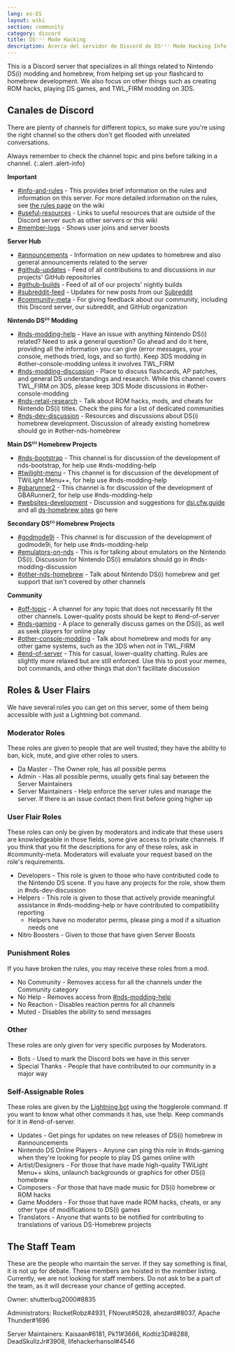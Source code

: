 ```yaml
---
lang: es-ES
layout: wiki
section: community
category: discord
title: DS⁽ⁱ⁾ Mode Hacking
description: Acerca del servidor de Discord de DS⁽ⁱ⁾ Mode Hacking Info
---
```


This is a Discord server that specializes in all things related to Nintendo DS(i) modding and homebrew, from helping set up your flashcard to homebrew development. We also focus on other things such as creating ROM hacks, playing DS games, and TWL_FIRM modding on 3DS.

## Canales de Discord
There are plenty of channels for different topics, so make sure you're using the right channel so the others don't get flooded with unrelated conversations.

Always remember to check the channel topic and pins before talking in a channel.
{:.alert .alert-info}

**Important**
- [#info-and-rules][info-and-rules] - This provides brief information on the rules and information on this server. For more detailed information on the rules, see [the rules page](https://wiki.ds-homebrew.com/community/discord-rules) on the wiki
- [#useful-resources][useful-resources] - Links to useful resources that are outside of the Discord server such as other servers or this wiki
- [#member-logs][member-logs] - Shows user joins and server boosts

**Server Hub**
- [#announcements][announcements] - Information on new updates to homebrew and also general announcements related to the server
- [#github-updates][github-updates] - Feed of all contributions to and discussions in our projects' GitHub repositories
- [#github-builds][github-builds] - Feed of all of our projects' nightly builds
- [#subreddit-feed][subreddit-feed] - Updates for new posts from our [Subreddit](https://reddit.com/r/NDSBrew)
- [#community-meta][community-meta] - For giving feedback about our community, including this Discord server, our subreddit, and GitHub organization

**Nintendo DS⁽ⁱ⁾ Modding**
- [#nds-modding-help][nds-modding-help] - Have an issue with anything Nintendo DS(i) related? Need to ask a general question? Go ahead and do it here, providing all the information you can give (error messages, your console, methods tried, logs, and so forth). Keep 3DS modding in #other-console-modding unless it involves TWL_FIRM
- [#nds-modding-discussion][nds-modding-discussion] - Place to discuss flashcards, AP patches, and general DS understandings and research. While this channel covers TWL_FIRM on 3DS, please keep 3DS Mode discussions in #other-console-modding
- [#nds-retail-research][nds-retail-research] - Talk about ROM hacks, mods, and cheats for Nintendo DS(i) titles. Check the pins for a list of dedicated communities
- [#nds-dev-discussion][nds-dev-discussion] - Resources and discussions about DS(i) homebrew development. Discussion of already existing homebrew should go in #other-nds-homebrew

**Main DS⁽ⁱ⁾ Homebrew Projects**
- [#nds-bootstrap][nds-bootstrap] - This channel is for discussion of the development of nds-bootstrap, for help use #nds-modding-help
- [#twilight-menu][twilight-menu] - This channel is for discussion of the development of TWiLight Menu++, for help use #nds-modding-help
- [#gbarunner2][gbarunner2] - This channel is for discussion of the development of GBARunner2, for help use #nds-modding-help
- [#websites-development][websites-development] - Discussion and suggestions for [dsi.cfw.guide](https://dsi.cfw.guide/) and all [ds-homebrew sites](https://ds-homebrew.com/) go here

**Secondary DS⁽ⁱ⁾ Homebrew Projects**
- [#godmode9i][godmode9i] - This channel is for discussion of the development of godmode9i, for help use #nds-modding-help
- [#emulators-on-nds][emulators-on-nds] - This is for talking about emulators on the Nintendo DS(i). Discussion for Nintendo DS(i) emulators should go in #nds-modding-discussion
- [#other-nds-homebrew][other-nds-homebrew] - Talk about Nintendo DS(i) homebrew and get support that isn't covered by other channels

**Community**
- [#off-topic][off-topic] - A channel for any topic that does not necessarily fit the other channels. Lower-quality posts should be kept to #end-of-server
- [#nds-gaming][nds-gaming] - A place to generally discuss games on the DS(i), as well as seek players for online play
- [#other-console-modding][other-console-modding] - Talk about homebrew and mods for any other game systems, such as the 3DS when not in TWL_FIRM
- [#end-of-server][end-of-server] - This for casual, lower-quality chatting. Rules are slightly more relaxed but are still enforced. Use this to post your memes, bot commands, and other things that don't facilitate discussion

## Roles & User Flairs
We have several roles you can get on this server, some of them being accessible with just a Lightning bot command.

### Moderator Roles
These roles are given to people that are well trusted, they have the ability to ban, kick, mute, and give other roles to users.

- Da Master - The Owner role, has all possible perms
- Admin - Has all possible perms, usually gets final say between the Server Maintainers
- Server Maintainers - Help enforce the server rules and manage the server. If there is an issue contact them first before going higher up

### User Flair Roles
These roles can only be given by moderators and indicate that these users are knowledgeable in those fields, some give access to private channels. If you think that you fit the descriptions for any of these roles, ask in #community-meta. Moderators will evaluate your request based on the role's requirements.

- Developers - This role is given to those who have contributed code to the Nintendo DS scene. If you have any projects for the role, show them in #nds-dev-discussion
- Helpers - This role is given to those that actively provide meaningful assistance in #nds-modding-help or have contributed to compatibility reporting
   - Helpers have no moderator perms, please ping a mod if a situation needs one
- Nitro Boosters - Given to those that have given Server Boosts

### Punishment Roles
If you have broken the rules, you may receive these roles from a mod.

- No Community - Removes access for all the channels under the Community category
- No Help - Removes access from [#nds-modding-help][nds-modding-help]
- No Reaction - Disables reaction perms for all channels
- Muted - Disables the ability to send messages

### Other
These roles are only given for very specific purposes by Moderators.

- Bots - Used to mark the Discord bots we have in this server
- Special Thanks - People that have contributed to our community in a major way

### Self-Assignable Roles
These roles are given by the [Lightning bot](https://lightning-bot.gitlab.io/) using the !togglerole command. If you want to know what other commands it has, use !help. Keep commands for it in #end-of-server.

- Updates - Get pings for updates on new releases of DS(i) homebrew in #announcements
- Nintendo DS Online Players - Anyone can ping this role in #nds-gaming when they're looking for people to play DS games online with
- Artist/Designers - For those that have made high-quality TWiLight Menu++ skins, unlaunch backgrounds or graphics for other DS(i) homebrew
- Composers - For those that have made music for DS(i) homebrew or ROM hacks
- Game Modders - For those that have made ROM hacks, cheats, or any other type of modifications to DS(i) games
- Translators - Anyone that wants to be notified for contributing to translations of various DS-Homebrew projects

## The Staff Team
These are the people who maintain the server. If they say something is final, it is not up for debate. These members are hoisted in the member listing. Currently, we are not looking for staff members. Do not ask to be a part of the team, as it will decrease your chance of getting accepted.

Owner: shutterbug2000#8835

Administrators: RocketRobz#4931, FNowut#5028, ahezard#8037, Apache Thunder#1696

Server Maintainers: Kaisaan#6181, Pk11#3666, Kodtiz3D#8288, DeadSkullzJr#3908, lifehackerhansol#4546

<!-- Discord channel links -->
[info-and-rules]: https://discord.com/channels/283769550611152897/626620520330428436
[useful-resources]: https://discord.com/channels/283769550611152897/638041441079263283
[member-logs]: https://discord.com/channels/283769550611152897/677714673663082529

[announcements]: https://discord.com/channels/283769550611152897/283771381735489537
[github-updates]: https://discord.com/channels/283769550611152897/450065134191116290
[github-builds]: https://discord.com/channels/283769550611152897/540764336134815766
[subreddit-feed]: https://discord.com/channels/283769550611152897/869830055377928243
[community-meta]: https://discord.com/channels/283769550611152897/715651368391671919

[nds-modding-help]: https://discord.com/channels/283769550611152897/332961165829210117
[nds-modding-discussion]: https://discord.com/channels/283769550611152897/547986366357700620
[nds-retail-research]: https://discord.com/channels/283769550611152897/356988919738400768
[nds-dev-discussion]: https://discord.com/channels/283769550611152897/835273459339624499

[nds-bootstrap]: https://discord.com/channels/283769550611152897/283769550611152897
[twilight-menu]: https://discord.com/channels/283769550611152897/489307733074640926
[gbarunner2]: https://discord.com/channels/283769550611152897/620310871800807466
[websites-development]: https://discord.com/channels/283769550611152897/744649302567157800

[godmode9i]: https://discord.com/channels/283769550611152897/497960894660083732
[emulators-on-nds]: https://discord.com/channels/283769550611152897/702400281966673951
[other-nds-homebrew]: https://discord.com/channels/283769550611152897/536968881500061712

[off-topic]: https://discord.com/channels/283769550611152897/286686210225864725
[nds-gaming]: https://discord.com/channels/283769550611152897/668680785154408448
[other-console-modding]: https://discord.com/channels/283769550611152897/653706029736919051
[end-of-server]: https://discord.com/channels/283769550611152897/283770736215195648
